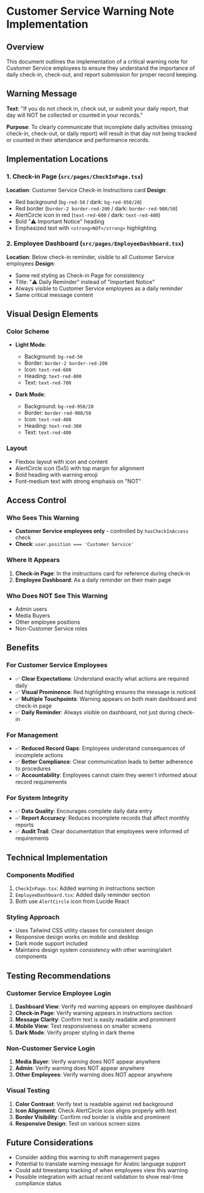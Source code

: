 # Customer Service Warning Note Implementation

## Overview

This document outlines the implementation of a critical warning note for Customer Service employees to ensure they understand the importance of daily check-in, check-out, and report submission for proper record keeping.

## Warning Message

**Text**: "If you do not check in, check out, or submit your daily report, that day will NOT be collected or counted in your records."

**Purpose**: To clearly communicate that incomplete daily activities (missing check-in, check-out, or daily report) will result in that day not being tracked or counted in their attendance and performance records.

## Implementation Locations

### 1. Check-in Page (`src/pages/CheckInPage.tsx`)
**Location**: Customer Service Check-in Instructions card
**Design**: 
- Red background (`bg-red-50` / dark: `bg-red-950/20`)
- Red border (`border-2 border-red-200` / dark: `border-red-900/50`)
- AlertCircle icon in red (`text-red-600` / dark: `text-red-400`)
- Bold "⚠️ Important Notice" heading
- Emphasized text with `<strong>NOT</strong>` highlighting

### 2. Employee Dashboard (`src/pages/EmployeeDashboard.tsx`)
**Location**: Below check-in reminder, visible to all Customer Service employees
**Design**: 
- Same red styling as Check-in Page for consistency
- Title: "⚠️ Daily Reminder" instead of "Important Notice"
- Always visible to Customer Service employees as a daily reminder
- Same critical message content

## Visual Design Elements

### Color Scheme
- **Light Mode**: 
  - Background: `bg-red-50`
  - Border: `border-2 border-red-200`
  - Icon: `text-red-600`
  - Heading: `text-red-800`
  - Text: `text-red-700`

- **Dark Mode**:
  - Background: `bg-red-950/20`
  - Border: `border-red-900/50`
  - Icon: `text-red-400`
  - Heading: `text-red-300`
  - Text: `text-red-400`

### Layout
- Flexbox layout with icon and content
- AlertCircle icon (5x5) with top margin for alignment
- Bold heading with warning emoji
- Font-medium text with strong emphasis on "NOT"

## Access Control

### Who Sees This Warning
- **Customer Service employees only** - controlled by `hasCheckInAccess` check
- **Check**: `user.position === 'Customer Service'`

### Where It Appears
1. **Check-in Page**: In the instructions card for reference during check-in
2. **Employee Dashboard**: As a daily reminder on their main page

### Who Does NOT See This Warning
- Admin users
- Media Buyers  
- Other employee positions
- Non-Customer Service roles

## Benefits

### For Customer Service Employees
- ✅ **Clear Expectations**: Understand exactly what actions are required daily
- ✅ **Visual Prominence**: Red highlighting ensures the message is noticed
- ✅ **Multiple Touchpoints**: Warning appears on both main dashboard and check-in page
- ✅ **Daily Reminder**: Always visible on dashboard, not just during check-in

### For Management
- ✅ **Reduced Record Gaps**: Employees understand consequences of incomplete actions
- ✅ **Better Compliance**: Clear communication leads to better adherence to procedures
- ✅ **Accountability**: Employees cannot claim they weren't informed about record requirements

### For System Integrity
- ✅ **Data Quality**: Encourages complete daily data entry
- ✅ **Report Accuracy**: Reduces incomplete records that affect monthly reports
- ✅ **Audit Trail**: Clear documentation that employees were informed of requirements

## Technical Implementation

### Components Modified
1. `CheckInPage.tsx`: Added warning in instructions section
2. `EmployeeDashboard.tsx`: Added daily reminder section
3. Both use `AlertCircle` icon from Lucide React

### Styling Approach
- Uses Tailwind CSS utility classes for consistent design
- Responsive design works on mobile and desktop
- Dark mode support included
- Maintains design system consistency with other warning/alert components

## Testing Recommendations

### Customer Service Employee Login
1. **Dashboard View**: Verify red warning appears on employee dashboard
2. **Check-in Page**: Verify warning appears in instructions section
3. **Message Clarity**: Confirm text is easily readable and prominent
4. **Mobile View**: Test responsiveness on smaller screens
5. **Dark Mode**: Verify proper styling in dark theme

### Non-Customer Service Login
1. **Media Buyer**: Verify warning does NOT appear anywhere
2. **Admin**: Verify warning does NOT appear anywhere  
3. **Other Employees**: Verify warning does NOT appear anywhere

### Visual Testing
1. **Color Contrast**: Verify text is readable against red background
2. **Icon Alignment**: Check AlertCircle icon aligns properly with text
3. **Border Visibility**: Confirm red border is visible and prominent
4. **Responsive Design**: Test on various screen sizes

## Future Considerations

- Consider adding this warning to shift management pages
- Potential to translate warning message for Arabic language support
- Could add timestamp tracking of when employees view this warning
- Possible integration with actual record validation to show real-time compliance status 